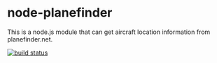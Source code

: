 node-planefinder
================

This is a node.js module that can get aircraft location information
from planefinder.net.

[![build status](https://secure.travis-ci.org/wiseman/node-planefinder.png)](http://travis-ci.org/wiseman/node-planefinder)
